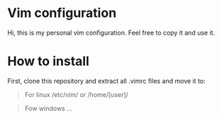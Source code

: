 # Vim configuration

Hi, this is my personal vim configuration. Feel free to copy it and use it.

# How to install

First, clone this repository and extract all .vimrc files and move it to:

> For linux /etc/vim/ or /home/[user]/

> Fow windows ...

